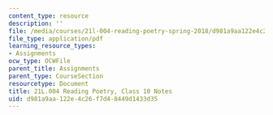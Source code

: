 ```yaml
---
content_type: resource
description: ''
file: /media/courses/21l-004-reading-poetry-spring-2018/d981a9aa122e4c26f7d48449d1433d35_MIT21L_004S18_class10.pdf
file_type: application/pdf
learning_resource_types:
- Assignments
ocw_type: OCWFile
parent_title: Assignments
parent_type: CourseSection
resourcetype: Document
title: 21L.004 Reading Poetry, Class 10 Notes
uid: d981a9aa-122e-4c26-f7d4-8449d1433d35
---
```

